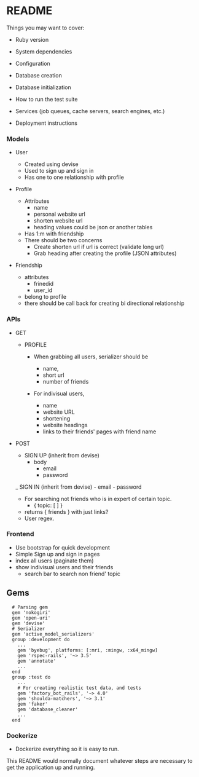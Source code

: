 # README

Things you may want to cover:

* Ruby version

* System dependencies

* Configuration

* Database creation

* Database initialization

* How to run the test suite

* Services (job queues, cache servers, search engines, etc.)

* Deployment instructions

### Models
  - User
    - Created using devise
    - Used to sign up and sign in
    - Has one to one relationship with profile
  
  - Profile
    - Attributes
      - name
      - personal website url
      - shorten website url
      - heading values could be json or another tables
    - Has 1:m with friendship
    - There should be two concerns
      - Create shorten url if url is correct (validate long url)
      - Grab heading after creating the profile (JSON attributes)

  - Friendship
    - attributes
      - frinedid
      - user_id 
    - belong to profile
    - there should be call back for creating bi directional
      relationship

### APIs
  - GET
    - PROFILE
      - When grabbing all users, serializer should be 
        - name,
        - short url
        - number of friends

      - For indivisual users,
        - name
        - website URL
        - shortening
        - website headings
        - links to their friends' pages with friend name

  - POST
    - SIGN UP (inherit from devise)
      - body
        - email
        - password

    _ SIGN IN (inherit from devise)
        - email
        - password
    - For searching not friends who is in expert of certain topic.
      - { topic: [ ] }
    - returns { friends } with just links?
    - User regex.
  
  
### Frontend
  - Use bootstrap for quick development
  - Simple Sign up and sign in pages 
  - index all users (paginate them)
  - show indivisual users and their friends 
    - search bar to search non friend' topic

## Gems
```
  # Parsing gem
  gem 'nokogiri' 
  gem 'open-uri'
  gem 'devise'
  # Serializer
  gem 'active_model_serializers'
  group :development do
    ...
    gem 'byebug', platforms: [:mri, :mingw, :x64_mingw]
    gem 'rspec-rails', '~> 3.5'
    gem 'annotate'
    ...
  end
  group :test do
    ...
    # For creating realistic test data, and tests
    gem 'factory_bot_rails', '~> 4.0'
    gem 'shoulda-matchers', '~> 3.1'
    gem 'faker'
    gem 'database_cleaner'
    ...
  end
```

### Dockerize
 - Dockerize everything so it is easy to run.

This README would normally document whatever steps are necessary to get the
application up and running.
